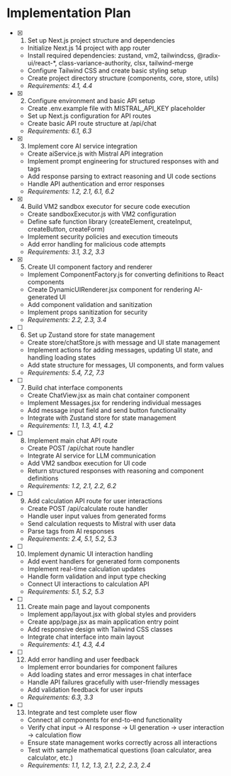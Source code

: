 # Implementation Plan

- [x] 1. Set up Next.js project structure and dependencies
  - Initialize Next.js 14 project with app router
  - Install required dependencies: zustand, vm2, tailwindcss, @radix-ui/react-*, class-variance-authority, clsx, tailwind-merge
  - Configure Tailwind CSS and create basic styling setup
  - Create project directory structure (components, core, store, utils)
  - _Requirements: 4.1, 4.4_

- [x] 2. Configure environment and basic API setup
  - Create .env.example file with MISTRAL_API_KEY placeholder
  - Set up Next.js configuration for API routes
  - Create basic API route structure at /api/chat
  - _Requirements: 6.1, 6.3_

- [x] 3. Implement core AI service integration
  - Create aiService.js with Mistral API integration
  - Implement prompt engineering for structured responses with <thought> and <ui> tags
  - Add response parsing to extract reasoning and UI code sections
  - Handle API authentication and error responses
  - _Requirements: 1.2, 2.1, 6.1, 6.2_

- [x] 4. Build VM2 sandbox executor for secure code execution
  - Create sandboxExecutor.js with VM2 configuration
  - Define safe function library (createElement, createInput, createButton, createForm)
  - Implement security policies and execution timeouts
  - Add error handling for malicious code attempts
  - _Requirements: 3.1, 3.2, 3.3_

- [x] 5. Create UI component factory and renderer
  - Implement ComponentFactory.js for converting definitions to React components
  - Create DynamicUIRenderer.jsx component for rendering AI-generated UI
  - Add component validation and sanitization
  - Implement props sanitization for security
  - _Requirements: 2.2, 2.3, 3.4_

- [ ] 6. Set up Zustand store for state management
  - Create store/chatStore.js with message and UI state management
  - Implement actions for adding messages, updating UI state, and handling loading states
  - Add state structure for messages, UI components, and form values
  - _Requirements: 5.4, 7.2, 7.3_

- [ ] 7. Build chat interface components
  - Create ChatView.jsx as main chat container component
  - Implement Messages.jsx for rendering individual messages
  - Add message input field and send button functionality
  - Integrate with Zustand store for state management
  - _Requirements: 1.1, 1.3, 4.1, 4.2_

- [ ] 8. Implement main chat API route
  - Create POST /api/chat route handler
  - Integrate AI service for LLM communication
  - Add VM2 sandbox execution for UI code
  - Return structured responses with reasoning and component definitions
  - _Requirements: 1.2, 2.1, 2.2, 6.2_

- [ ] 9. Add calculation API route for user interactions
  - Create POST /api/calculate route handler
  - Handle user input values from generated forms
  - Send calculation requests to Mistral with user data
  - Parse <solution> tags from AI responses
  - _Requirements: 2.4, 5.1, 5.2, 5.3_

- [ ] 10. Implement dynamic UI interaction handling
  - Add event handlers for generated form components
  - Implement real-time calculation updates
  - Handle form validation and input type checking
  - Connect UI interactions to calculation API
  - _Requirements: 5.1, 5.2, 5.3_

- [ ] 11. Create main page and layout components
  - Implement app/layout.jsx with global styles and providers
  - Create app/page.jsx as main application entry point
  - Add responsive design with Tailwind CSS classes
  - Integrate chat interface into main layout
  - _Requirements: 4.1, 4.3, 4.4_

- [ ] 12. Add error handling and user feedback
  - Implement error boundaries for component failures
  - Add loading states and error messages in chat interface
  - Handle API failures gracefully with user-friendly messages
  - Add validation feedback for user inputs
  - _Requirements: 6.3, 3.3_

- [ ] 13. Integrate and test complete user flow
  - Connect all components for end-to-end functionality
  - Verify chat input → AI response → UI generation → user interaction → calculation flow
  - Ensure state management works correctly across all interactions
  - Test with sample mathematical questions (loan calculator, area calculator, etc.)
  - _Requirements: 1.1, 1.2, 1.3, 2.1, 2.2, 2.3, 2.4_